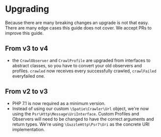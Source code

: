 # Upgrading

Because there are many breaking changes an upgrade is not that easy. 
There are many edge cases this guide does not cover. 
We accept PRs to improve this guide.

## From v3 to v4

- the `CrawlObserver` and `CrawlProfile` are upgraded from interfaces to abstract classes, so you have to convert your old observers and profiles. `crawled` now receives every successfully crawled, `crawlFailed` everyfailed one.

## From v2 to v3

- PHP 7.1 is now required as a minimum version.
- Instead of using our custom `\Spatie\Crawler\Url` object, we're now using the `Psr\Http\Message\UriInterface`. 
Custom Profiles and Observers will need to be changed to have the correct arguments and return types.
We're using `\GuzzleHttp\Psr7\Uri` as the concrete URI implementation.

